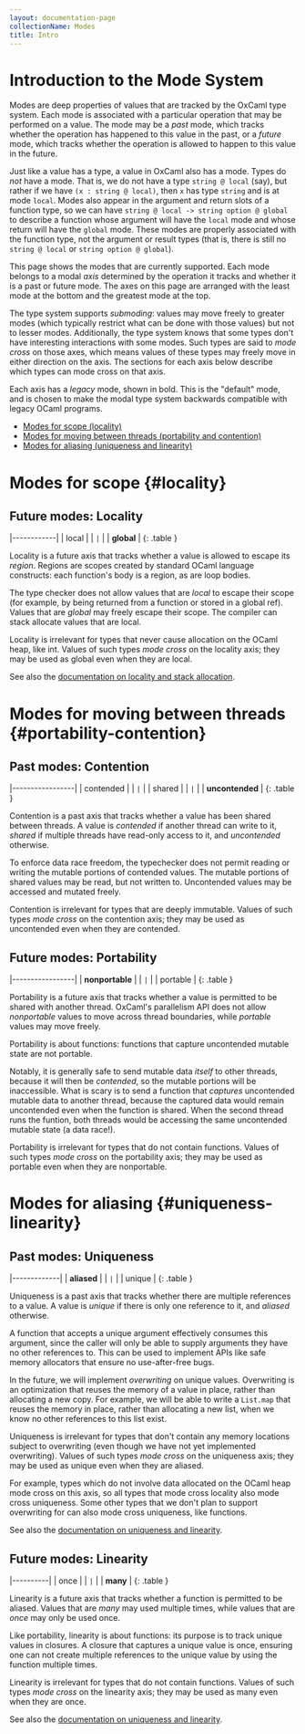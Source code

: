 ```yaml
---
layout: documentation-page
collectionName: Modes
title: Intro
---
```


<style>
.table {
    width: fit-content;
    margin-left: auto;
    margin-right: auto;
    margin-bottom: 20px;
    border-style: solid;
    border-color: blue;
    border-radius: 25px;
    padding: 15px;
    text-align: center;
}
</style>

# Introduction to the Mode System

Modes are deep properties of values that are tracked by the OxCaml type
system. Each mode is associated with a particular operation that may be
performed on a value. The mode may be a *past* mode, which tracks whether the
operation has happened to this value in the past, or a *future* mode, which
tracks whether the operation is allowed to happen to this value in the future.

Just like a value has a type, a value in OxCaml also has a mode. Types do *not*
have a mode. That is, we do not have a type `string @ local` (say), but rather
if we have `(x : string @ local)`, then `x` has type `string` and is at mode
`local`. Modes also appear in the argument and return slots of a function type,
so we can have `string @ local -> string option @ global` to describe a function
whose argument will have the `local` mode and whose return will have the
`global` mode. These modes are properly associated with the function type, not
the argument or result types (that is, there is still no `string @ local` or
`string option @ global`).

This page shows the modes that are currently supported. Each mode belongs to a
modal *axis* determined by the operation it tracks and whether it is a past or
future mode. The axes on this page are arranged with the least mode at the
bottom and the greatest mode at the top.

The type system supports *submoding*: values may move freely to greater modes
(which typically restrict what can be done with those values) but not to lesser
modes. Additionally, the type system knows that some types don't have
interesting interactions with some modes. Such types are said to *mode cross* on
those axes, which means values of these types may freely move in either
direction on the axis. The sections for each axis below describe which types can
mode cross on that axis.

Each axis has a *legacy* mode, shown in bold. This is the "default" mode, and is
chosen to make the modal type system backwards compatible with legacy OCaml
programs.

* [Modes for scope (locality)](#locality)
* [Modes for moving between threads (portability and
  contention)](#portability-contention)
* [Modes for aliasing (uniqueness and linearity)](#uniqueness-linearity)

# Modes for scope {#locality}

## Future modes: Locality

|------------|
| local      |
| `|`        |
| **global** |
{: .table }

Locality is a future axis that tracks whether a value is allowed to escape its
*region*. Regions are scopes created by standard OCaml language constructs: each
function's body is a region, as are loop bodies.

The type checker does not allow values that are *local* to escape their scope
(for example, by being returned from a function or stored in a global
ref). Values that are *global* may freely escape their scope. The compiler can
stack allocate values that are local.

Locality is irrelevant for types that never cause allocation on the OCaml heap,
like int. Values of such types *mode cross* on the locality axis; they may be
used as global even when they are local.

See also the [documentation on locality and stack
allocation](../stack-allocation/intro).

# Modes for moving between threads {#portability-contention}

## Past modes: Contention

|-----------------|
| contended       |
| `|`             |
| shared          |
| `|`             |
| **uncontended** |
{: .table }

Contention is a past axis that tracks whether a value has been shared between
threads. A value is *contended* if another thread can write to it, *shared* if
multiple threads have read-only access to it, and *uncontended* otherwise.

To enforce data race freedom, the typechecker does not permit reading or writing
the mutable portions of contended values. The mutable portions of shared values
may be read, but not written to. Uncontended values may be accessed and mutated
freely.

Contention is irrelevant for types that are deeply immutable. Values of such
types *mode cross* on the contention axis; they may be used as uncontended even
when they are contended.

## Future modes: Portability

|-----------------|
| **nonportable** |
| `|`             |
| portable        |
{: .table }

Portability is a future axis that tracks whether a value is permitted to be
shared with another thread. OxCaml's parallelism API does not allow
*nonportable* values to move across thread boundaries, while *portable* values
may move freely.

Portability is about functions: functions that capture uncontended mutable state
are not portable.

Notably, it is generally safe to send mutable data *itself* to other threads,
because it will then be *contended*, so the mutable portions will be
inaccessible. What is scary is to send a function that *captures* uncontended
mutable data to another thread, because the captured data would remain
uncontended even when the function is shared. When the second thread runs the
funtion, both threads would be accessing the same uncontended mutable state (a
data race!).

Portability is irrelevant for types that do not contain functions. Values of
such types *mode cross* on the portability axis; they may be used as portable
even when they are nonportable.

# Modes for aliasing {#uniqueness-linearity}

## Past modes: Uniqueness

|-------------|
| **aliased** |
| `|`         |
| unique      |
{: .table }

Uniqueness is a past axis that tracks whether there are multiple references to a
value. A value is *unique* if there is only one reference to it, and *aliased*
otherwise.

A function that accepts a unique argument effectively consumes this argument,
since the caller will only be able to supply arguments they have no other
references to. This can be used to implement APIs like safe memory allocators
that ensure no use-after-free bugs.

In the future, we will implement *overwriting* on unique values. Overwriting is
an optimization that reuses the memory of a value in place, rather than
allocating a new copy. For example, we will be able to write a `List.map` that
reuses the memory in place, rather than allocating a new list, when we know no
other references to this list exist.

Uniqueness is irrelevant for types that don't contain any memory locations
subject to overwriting (even though we have not yet implemented overwriting).
Values of such types *mode cross* on the uniqueness axis; they may
be used as unique even when they are aliased.

For example, types which do not involve data allocated on the OCaml heap mode
cross on this axis, so all types that mode cross locality also mode cross
uniqueness. Some other types that we don't plan to support overwriting for can
also mode cross uniqueness, like functions.

See also the [documentation on uniqueness and
linearity](../../uniqueness/intro/).

## Future modes: Linearity

|----------|
| once     |
| `|`      |
| **many** |
{: .table }

Linearity is a future axis that tracks whether a function is permitted to be
aliased.  Values that are *many* may used multiple times, while values that are
*once* may only be used once.

Like portability, linearity is about functions: its purpose is to track unique
values in closures. A closure that captures a unique value is once, ensuring one
can not create multiple references to the unique value by using the function
multiple times.

Linearity is irrelevant for types that do not contain functions. Values of such
types *mode cross* on the linearity axis; they may be used as many even when
they are once.

See also the [documentation on uniqueness and
linearity](../../uniqueness/intro/).

<!-- CR ccasinghino: Sections needed for statefulness, visibility, and yielding -->

